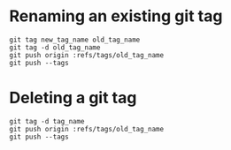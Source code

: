 # Renaming an existing git tag

```
git tag new_tag_name old_tag_name
git tag -d old_tag_name
git push origin :refs/tags/old_tag_name
git push --tags
```

# Deleting a git tag

```
git tag -d tag_name
git push origin :refs/tags/old_tag_name
git push --tags
```